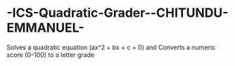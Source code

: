 # -ICS-Quadratic-Grader--CHITUNDU-EMMANUEL-
Solves a quadratic equation (ax^2 + bx + c = 0) and Converts a numeric score (0–100) to a letter grade 
